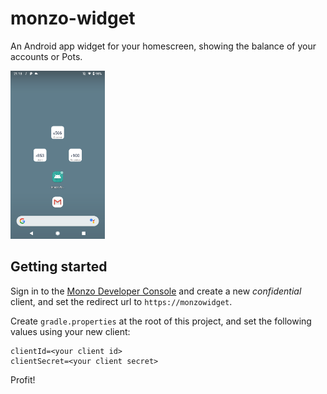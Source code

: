 # monzo-widget

An Android app widget for your homescreen, showing the balance of your accounts or Pots.

<img src="preview.png" width="30%" />

## Getting started

Sign in to the [Monzo Developer Console](https://developers.monzo.com) and create a new _confidential_ client, and 
set the redirect url to `https://monzowidget`.

Create `gradle.properties` at the root of this project, and set the following values using your new client:

```
clientId=<your client id>
clientSecret=<your client secret>
```

Profit!